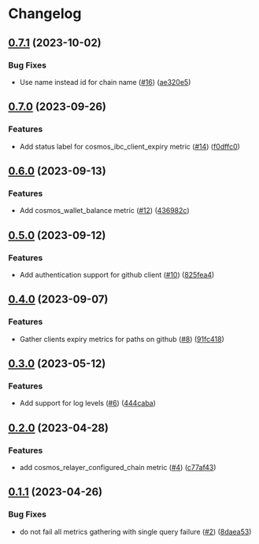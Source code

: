 # Changelog

## [0.7.1](https://github.com/archway-network/relayer_exporter/compare/v0.7.0...v0.7.1) (2023-10-02)


### Bug Fixes

* Use name instead id for chain name ([#16](https://github.com/archway-network/relayer_exporter/issues/16)) ([ae320e5](https://github.com/archway-network/relayer_exporter/commit/ae320e5a612f14a1ded2f03247a60e9931a40069))

## [0.7.0](https://github.com/archway-network/relayer_exporter/compare/v0.6.0...v0.7.0) (2023-09-26)


### Features

* Add status label for cosmos_ibc_client_expiry metric ([#14](https://github.com/archway-network/relayer_exporter/issues/14)) ([f0dffc0](https://github.com/archway-network/relayer_exporter/commit/f0dffc0e3fd001a107ada8ed4f478ad3d29bf701))

## [0.6.0](https://github.com/archway-network/relayer_exporter/compare/v0.5.0...v0.6.0) (2023-09-13)


### Features

* Add cosmos_wallet_balance metric ([#12](https://github.com/archway-network/relayer_exporter/issues/12)) ([436982c](https://github.com/archway-network/relayer_exporter/commit/436982c5f83a97f73c3e4b6700f97bee68e5c2d6))

## [0.5.0](https://github.com/archway-network/relayer_exporter/compare/v0.4.0...v0.5.0) (2023-09-12)


### Features

* Add authentication support for github client ([#10](https://github.com/archway-network/relayer_exporter/issues/10)) ([825fea4](https://github.com/archway-network/relayer_exporter/commit/825fea4ceb1654b02228f7403724d8db46e9a1a1))

## [0.4.0](https://github.com/archway-network/relayer_exporter/compare/v0.3.0...v0.4.0) (2023-09-07)


### Features

* Gather clients expiry metrics for paths on github ([#8](https://github.com/archway-network/relayer_exporter/issues/8)) ([91fc418](https://github.com/archway-network/relayer_exporter/commit/91fc418769041b6865677f049e48f021738e0329))

## [0.3.0](https://github.com/archway-network/relayer_exporter/compare/v0.2.0...v0.3.0) (2023-05-12)


### Features

* Add support for log levels ([#6](https://github.com/archway-network/relayer_exporter/issues/6)) ([444caba](https://github.com/archway-network/relayer_exporter/commit/444caba6f2526203ea27d543f5123a297e3175a7))

## [0.2.0](https://github.com/archway-network/relayer_exporter/compare/v0.1.1...v0.2.0) (2023-04-28)


### Features

* add cosmos_relayer_configured_chain metric ([#4](https://github.com/archway-network/relayer_exporter/issues/4)) ([c77af43](https://github.com/archway-network/relayer_exporter/commit/c77af4369c3b5911681dfff54e9593ef6fd94548))

## [0.1.1](https://github.com/archway-network/relayer_exporter/compare/v0.1.0...v0.1.1) (2023-04-26)


### Bug Fixes

* do not fail all metrics gathering with single query failure ([#2](https://github.com/archway-network/relayer_exporter/issues/2)) ([8daea53](https://github.com/archway-network/relayer_exporter/commit/8daea535dfff140f607ccdb7dce668c4bfaebc59))
